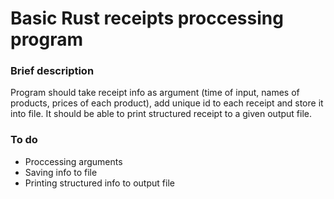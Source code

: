# Basic Rust receipts proccessing program

<h3>Brief description</h3>

Program should take receipt info as argument (time of input, names of products, prices of each product), add unique id to each receipt and store it into file. It should be able to print structured receipt to a given output file. 

<h3>To do</h3>
<ul>
  <li>Proccessing arguments</li>
  <li>Saving info to file</li>
  <li>Printing structured info to output file</li>
</ul>
